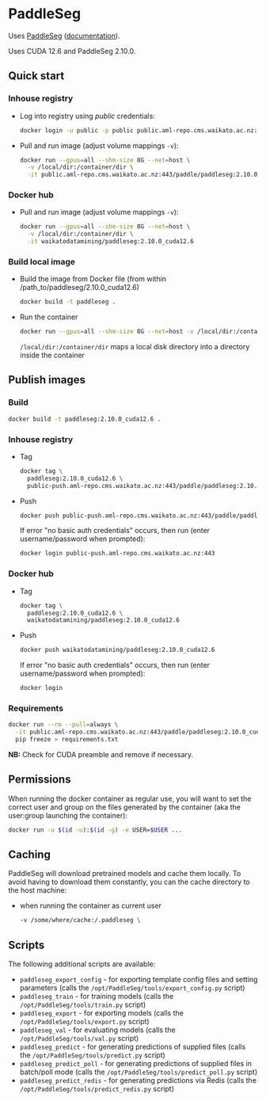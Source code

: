 # PaddleSeg

Uses [PaddleSeg](https://github.com/PaddlePaddle/PaddleSeg) ([documentation](https://github.com/PaddlePaddle/PaddleSeg/blob/release/2.10/README_EN.md)). 

Uses CUDA 12.6 and PaddleSeg 2.10.0.

## Quick start

### Inhouse registry

* Log into registry using *public* credentials:

  ```bash
  docker login -u public -p public public.aml-repo.cms.waikato.ac.nz:443 
  ```

* Pull and run image (adjust volume mappings `-v`):

  ```bash
  docker run --gpus=all --shm-size 8G --net=host \
    -v /local/dir:/container/dir \
    -it public.aml-repo.cms.waikato.ac.nz:443/paddle/paddleseg:2.10.0_cuda12.6
  ```

### Docker hub

* Pull and run image (adjust volume mappings `-v`):

  ```bash
  docker run --gpus=all --shm-size 8G --net=host \
    -v /local/dir:/container/dir \
    -it waikatodatamining/paddleseg:2.10.0_cuda12.6
  ```

### Build local image

* Build the image from Docker file (from within /path_to/paddleseg/2.10.0_cuda12.6)

  ```bash
  docker build -t paddleseg .
  ```
  
* Run the container

  ```bash
  docker run --gpus=all --shm-size 8G --net=host -v /local/dir:/container/dir -it paddleseg
  ```
  `/local/dir:/container/dir` maps a local disk directory into a directory inside the container


## Publish images

### Build

```bash
docker build -t paddleseg:2.10.0_cuda12.6 .
```

### Inhouse registry  

* Tag

  ```bash
  docker tag \
    paddleseg:2.10.0_cuda12.6 \
    public-push.aml-repo.cms.waikato.ac.nz:443/paddle/paddleseg:2.10.0_cuda12.6
  ```
  
* Push

  ```bash
  docker push public-push.aml-repo.cms.waikato.ac.nz:443/paddle/paddleseg:2.10.0_cuda12.6
  ```
  If error "no basic auth credentials" occurs, then run (enter username/password when prompted):
  
  ```bash
  docker login public-push.aml-repo.cms.waikato.ac.nz:443
  ```

### Docker hub  

* Tag

  ```bash
  docker tag \
    paddleseg:2.10.0_cuda12.6 \
    waikatodatamining/paddleseg:2.10.0_cuda12.6
  ```
  
* Push

  ```bash
  docker push waikatodatamining/paddleseg:2.10.0_cuda12.6
  ```
  If error "no basic auth credentials" occurs, then run (enter username/password when prompted):
  
  ```bash
  docker login
  ``` 


### Requirements

```bash
docker run --rm --pull=always \
  -it public.aml-repo.cms.waikato.ac.nz:443/paddle/paddleseg:2.10.0_cuda12.6 \
  pip freeze > requirements.txt
```

**NB:** Check for CUDA preamble and remove if necessary.


## Permissions

When running the docker container as regular use, you will want to set the correct
user and group on the files generated by the container (aka the user:group launching
the container):

```bash
docker run -u $(id -u):$(id -g) -e USER=$USER ...
```

## Caching

PaddleSeg will download pretrained models and cache them locally. To avoid having
to download them constantly, you can the cache directory to the host machine:

* when running the container as current user

  ```bash
  -v /some/where/cache:/.paddleseg \
  ```


## Scripts

The following additional scripts are available:

* `paddleseg_export_config` - for exporting template config files and setting parameters (calls the `/opt/PaddleSeg/tools/export_config.py` script)
* `paddleseg_train` - for training models (calls the `/opt/PaddleSeg/tools/train.py` script)
* `paddleseg_export` - for exporting models (calls the `/opt/PaddleSeg/tools/export.py` script)
* `paddleseg_val` - for evaluating models (calls the `/opt/PaddleSeg/tools/val.py` script)
* `paddleseg_predict` - for generating predictions of supplied files (calls the `/opt/PaddleSeg/tools/predict.py` script)
* `paddleseg_predict_poll` - for generating predictions of supplied files in batch/poll mode (calls the `/opt/PaddleSeg/tools/predict_poll.py` script)
* `paddleseg_predict_redis` - for generating predictions via Redis (calls the `/opt/PaddleSeg/tools/predict_redis.py` script)
